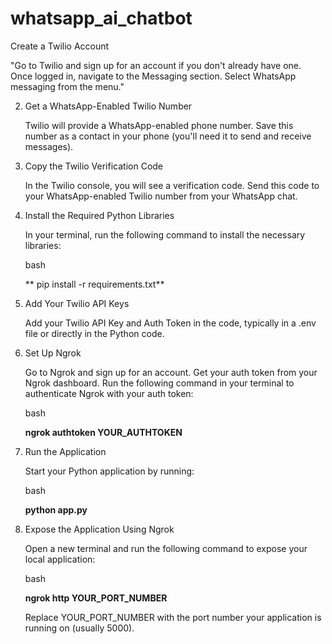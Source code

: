 # whatsapp_ai_chatbot
Create a Twilio Account

"Go to Twilio and sign up for an account if you don't already have one.
Once logged in, navigate to the Messaging section.
Select WhatsApp messaging from the menu."

2. Get a WhatsApp-Enabled Twilio Number

    Twilio will provide a WhatsApp-enabled phone number.
    Save this number as a contact in your phone (you'll need it to send and receive messages).

3. Copy the Twilio Verification Code

    In the Twilio console, you will see a verification code.
    Send this code to your WhatsApp-enabled Twilio number from your WhatsApp chat.

4. Install the Required Python Libraries

    In your terminal, run the following command to install the necessary libraries:

    bash

   ** pip install -r requirements.txt**

5. Add Your Twilio API Keys

    Add your Twilio API Key and Auth Token in the code, typically in a .env file or directly in the Python code.

6. Set Up Ngrok

    Go to Ngrok and sign up for an account.
    Get your auth token from your Ngrok dashboard.
    Run the following command in your terminal to authenticate Ngrok with your auth token:

    bash

    **ngrok authtoken YOUR_AUTHTOKEN**

7. Run the Application

    Start your Python application by running:

    bash

    **python app.py**

8. Expose the Application Using Ngrok

    Open a new terminal and run the following command to expose your local application:

    bash

    **ngrok http YOUR_PORT_NUMBER**

    Replace YOUR_PORT_NUMBER with the port number your application is running on (usually 5000).

